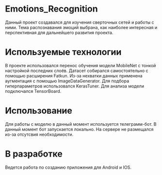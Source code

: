 # Emotions_Recognition
Данный проект создавался для изучения сверточных сетей и работы с ними. Тема распознавания эмоций выбрана, как наиболее интересная и перспективная для дальнейшего развития проекта. 

# Используемые технологии
В проекте использовался перенос обучения модели MobileNet с тонкой настройкой последних слоёв. Датасет собирался самостоятельно с помощью расширения Fatkun. Из-за нехватки данных применена аугментация с помощью ImageDataGenerator. Для подбора гиперпараметров использовался KerasTuner. Для анализа модели подключался TensorBoard. 

# Использование
Для работы с моделю в данный момент используется телеграмм-бот. В данный момент бот запускается локально. На сервере не размещался из-за отсутсвия необходимости. 

# В разработке
Ведется работа по созданию приложения для Android и IOS.
